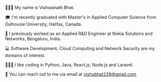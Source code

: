 🙋🏻‍♂️ My name is Vishwanath Bhat. 

🎓 I'm recently graduated with Master's in Applied Computer Science from Dalhousie University, Halifax, Canada.

💼 I previously worked as an Applied R&D Engineer at Nokia Solutions and Networks, Bengaluru, India.

💻 Software Development, Cloud Computing and Network Security are my domains of interest.

👨🏻‍💻 I like coding in Python, Java, React.js, Node.js and Laravel.

📧 You can reach out to me via email at vishubhat239@gmail.com
